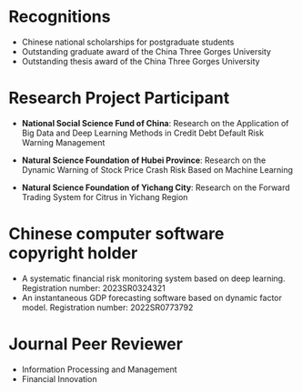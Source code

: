 Recognitions
======
* Chinese national scholarships for postgraduate students
* Outstanding graduate award of the China Three Gorges University
* Outstanding thesis award of the China Three Gorges University

Research Project Participant
======
* **National Social Science Fund of China**: Research on the Application of Big Data and Deep Learning Methods in Credit Debt Default Risk Warning Management

* **Natural Science Foundation of Hubei Province**: Research on the Dynamic Warning of Stock Price Crash Risk Based on Machine Learning

* **Natural Science Foundation of Yichang City**: Research on the Forward Trading System for Citrus in Yichang Region

Chinese computer software copyright holder
======
* A systematic financial risk monitoring system based on deep learning.
  Registration number: 2023SR0324321
* An instantaneous GDP forecasting software based on dynamic factor model.
  Registration number: 2022SR0773792

Journal Peer Reviewer
======
* Information Processing and Management
* Financial Innovation
